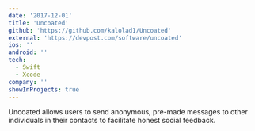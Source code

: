 ```yaml
---
date: '2017-12-01'
title: 'Uncoated'
github: 'https://github.com/kalolad1/Uncoated'
external: 'https://devpost.com/software/uncoated'
ios: ''
android: ''
tech:
  - Swift
  - Xcode
company: ''
showInProjects: true
---
```


Uncoated allows users to send anonymous, pre-made messages to other individuals in their contacts to facilitate honest social feedback.
